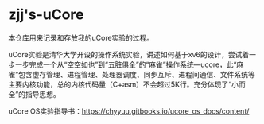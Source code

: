 # zjj's-uCore
本仓库用来记录和存放我的uCore实验的过程。

uCore实验是清华大学开设的操作系统实验，讲述如何基于xv6的设计，尝试着一步一步完成一个从“空空如也”到“五脏俱全”的“麻雀”操作系统—ucore，此“麻雀”包含虚存管理、进程管理、处理器调度、同步互斥、进程间通信、文件系统等主要内核功能，总的内核代码量（C+asm）不会超过5K行。充分体现了“小而全”的指导思想。

uCore OS实验指导书：https://chyyuu.gitbooks.io/ucore_os_docs/content/
